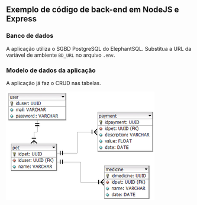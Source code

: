 ## Exemplo de código de back-end em NodeJS e Express

### Banco de dados

A aplicação utiliza o SGBD PostgreSQL do ElephantSQL.
Substitua a URL da variável de ambiente `BD_URL` no arquivo `.env`.

### Modelo de dados da aplicação

A aplicação já faz o CRUD nas tabelas.

![](https://github.com/arleysouza/pet-server/blob/main/images/modelo.png)


